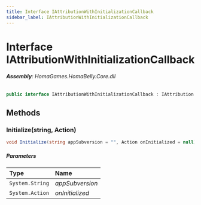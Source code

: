 ```yaml
---
title: Interface IAttributionWithInitializationCallback
sidebar_label: IAttributionWithInitializationCallback
---
```

# Interface IAttributionWithInitializationCallback


###### **Assembly**: HomaGames.HomaBelly.Core.dll

```csharp title="Declaration"
public interface IAttributionWithInitializationCallback : IAttribution
```
## Methods
### Initialize(string, Action)


```csharp title="Declaration"
void Initialize(string appSubversion = "", Action onInitialized = null)
```

##### Parameters

| Type | Name |
|:--- |:--- |
| `System.String` | *appSubversion* |
| `System.Action` | *onInitialized* |


